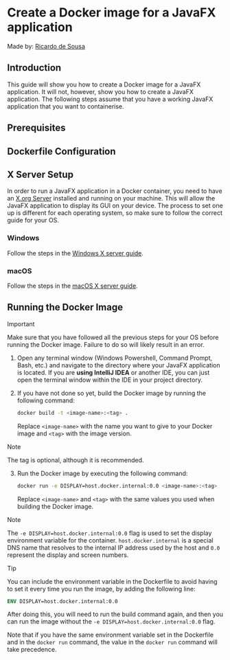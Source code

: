 # Create a Docker image for a JavaFX application

Made by: [Ricardo de Sousa](https://github.com/IsNotRicardo)

## Introduction

This guide will show you how to create a Docker image for a JavaFX application. It will not, however,
show you how to create a JavaFX application. The following steps assume that you have a working JavaFX
application that you want to containerise.

## Prerequisites



## Dockerfile Configuration



## X Server Setup

In order to run a JavaFX application in a Docker container, you need to have an [X.org Server](https://en.wikipedia.org/wiki/X.Org_Server)
installed and running on your machine. This will allow the JavaFX application to display its GUI on your device. The
process to set one up is different for each operating system, so make sure to follow the correct guide for your OS.

### Windows

Follow the steps in the [Windows X server guide](windows-x-server.md).

### macOS

Follow the steps in the [macOS X server guide](macos-x-server.md).

## Running the Docker Image

> [!IMPORTANT]
> Make sure that you have followed all the previous steps for your OS before running the Docker image.
> Failure to do so will likely result in an error.

1. Open any terminal window (Windows Powershell, Command Prompt, Bash, etc.) and navigate to the directory
   where your JavaFX application is located. If you are **using IntelliJ IDEA** or another IDE, you can just open
   the terminal window within the IDE in your project directory.

2. If you have not done so yet, build the Docker image by running the following command:

   ```bash
   docker build -t <image-name>:<tag> .
   ```
   
   Replace `<image-name>` with the name you want to give to your Docker image and `<tag>` with the image version.

> [!NOTE]
> The tag is optional, although it is recommended.

3. Run the Docker image by executing the following command:

   ```bash
   docker run -e DISPLAY=host.docker.internal:0.0 <image-name>:<tag>
   ```
   
   Replace `<image-name>` and `<tag>` with the same values you used when building the Docker image.

> [!NOTE]
> The `-e DISPLAY=host.docker.internal:0.0` flag is used to set the display environment variable for the container.
> `host.docker.internal` is a special DNS name that resolves to the internal IP address used by the host and
> `0.0` represent the display and screen numbers.

> [!TIP]
> You can include the environment variable in the Dockerfile to avoid having to set it every time you run the image,
> by adding the following line:
> ```Dockerfile
> ENV DISPLAY=host.docker.internal:0.0
> ```
> After doing this, you will need to run the build command again, and then you can run the image without the
> `-e DISPLAY=host.docker.internal:0.0` flag.
> 
> Note that if you have the same environment variable set in the Dockerfile and in the `docker run` command,
> the value in the `docker run` command will take precedence.
